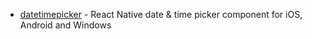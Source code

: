- [datetimepicker](https://github.com/react-native-datetimepicker/datetimepicker) - React Native date & time picker component for iOS, Android and Windows
